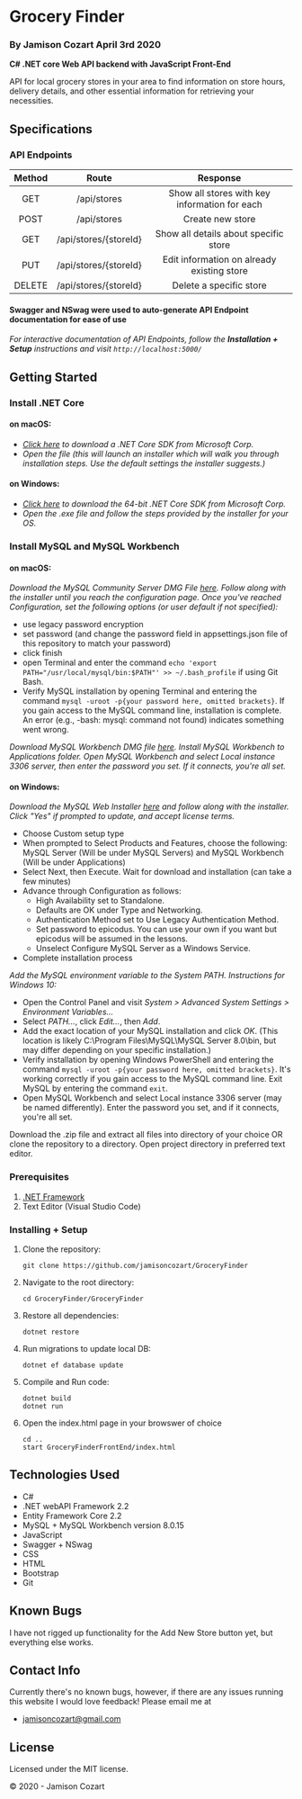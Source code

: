 # Grocery Finder
### By **Jamison Cozart**  April 3rd 2020

**C# .NET core Web API backend with JavaScript Front-End**

API for local grocery stores in your area to find information on store hours, delivery details, and other essential information for retrieving your necessities.

## Specifications 

### API Endpoints

|Method|Route|Response|
|:-:|:-:|:-:|
| GET | /api/stores | Show all stores with key information for each |
| POST | /api/stores | Create new store | <-- Requires JSON store object sent in body of request
| GET | /api/stores/{storeId} | Show all details about specific store |
| PUT | /api/stores/{storeId} | Edit information on already existing store |
| DELETE | /api/stores/{storeId} | Delete a specific store |

#### Swagger and NSwag were used to auto-generate API Endpoint documentation for ease of use
_For interactive documentation of API Endpoints, follow the **Installation + Setup** instructions and visit `http://localhost:5000/`_

## Getting Started

### Install .NET Core

#### on macOS:
* _[Click here](https://dotnet.microsoft.com/download/thank-you/dotnet-sdk-2.2.106-macos-x64-installer) to download a .NET Core SDK from Microsoft Corp._
* _Open the file (this will launch an installer which will walk you through installation steps. Use the default settings the installer suggests.)_

#### on Windows:
* _[Click here](https://dotnet.microsoft.com/download/thank-you/dotnet-sdk-2.2.203-windows-x64-installer) to download the 64-bit .NET Core SDK from Microsoft Corp._
* _Open the .exe file and follow the steps provided by the installer for your OS._

### Install MySQL and MySQL Workbench

#### on macOS:
_Download the MySQL Community Server DMG File [here](https://dev.mysql.com/downloads/file/?id=484914). Follow along with the installer until you reach the configuration page. Once you've reached Configuration, set the following options (or user default if not specified):_
* use legacy password encryption
* set password (and change the password field in appsettings.json file of this repository to match your password)
* click finish
* open Terminal and enter the command ``echo 'export PATH="/usr/local/mysql/bin:$PATH"' >> ~/.bash_profile`` if using Git Bash.
* Verify MySQL installation by opening Terminal and entering the command ``mysql -uroot -p{your password here, omitted brackets}``. If you gain access to the MySQL command line, installation is complete. An error (e.g., -bash: mysql: command not found) indicates something went wrong.

_Download MySQL Workbench DMG file [here](https://dev.mysql.com/downloads/file/?id=484391). Install MySQL Workbench to Applications folder. Open MySQL Workbench and select Local instance 3306 server, then enter the password you set. If it connects, you're all set._

#### on Windows:
_Download the MySQL Web Installer [here](https://dev.mysql.com/downloads/file/?id=484919) and follow along with the installer. Click "Yes" if prompted to update, and accept license terms._
* Choose Custom setup type
* When prompted to Select Products and Features, choose the following: MySQL Server (Will be under MySQL Servers) and MySQL Workbench (Will be under Applications)
* Select Next, then Execute. Wait for download and installation (can take a few minutes)
* Advance through Configuration as follows:
  - High Availability set to Standalone.
  - Defaults are OK under Type and Networking.
  - Authentication Method set to Use Legacy Authentication Method.
  - Set password to epicodus. You can use your own if you want but epicodus will be assumed in the lessons.
  - Unselect Configure MySQL Server as a Windows Service.
* Complete installation process

_Add the MySQL environment variable to the System PATH. Instructions for Windows 10:_
* Open the Control Panel and visit _System > Advanced System Settings > Environment Variables..._
* Select _PATH..._, click _Edit..._, then _Add_.
* Add the exact location of your MySQL installation and click _OK_. (This location is likely C:\Program Files\MySQL\MySQL Server 8.0\bin, but may differ depending on your specific installation.)
* Verify installation by opening Windows PowerShell and entering the command ``mysql -uroot -p{your password here, omitted brackets}``. It's working correctly if you gain access to the MySQL command line. Exit MySQL by entering the command ``exit``.
* Open MySQL Workbench and select Local instance 3306 server (may be named differently). Enter the password you set, and if it connects, you're all set.

Download the .zip file and extract all files into directory of your choice OR clone the repository to a directory. Open project directory in preferred text editor.

### Prerequisites

1. [.NET Framework](https://dotnet.microsoft.com/download/thank-you/dotnet-sdk-2.2.106-macos-x64-installer) 
2. Text Editor (Visual Studio Code)

### Installing + Setup

1. Clone the repository:
    ```
    git clone https://github.com/jamisoncozart/GroceryFinder
    ```

2. Navigate to the root directory:
    ```
    cd GroceryFinder/GroceryFinder
    ```

2. Restore all dependencies:
    ```
    dotnet restore
    ```

3. Run migrations to update local DB:
    ```
    dotnet ef database update
    ```

3. Compile and Run code:
    ```
    dotnet build
    dotnet run
    ```

5. Open the index.html page in your browswer of choice
    ```
    cd ..
    start GroceryFinderFrontEnd/index.html
    ```

## Technologies Used

* C#
* .NET webAPI Framework 2.2
* Entity Framework Core 2.2
* MySQL + MySQL Workbench version 8.0.15
* JavaScript
* Swagger + NSwag
* CSS
* HTML
* Bootstrap
* Git


## Known Bugs
I have not rigged up functionality for the Add New Store button yet, but everything else works.

## Contact Info 
Currently there's no known bugs, however, if there are any issues running this website I would love feedback! Please email me at 
* jamisoncozart@gmail.com

## License

Licensed under the MIT license.

&copy; 2020 - Jamison Cozart
